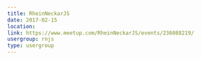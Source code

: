 ```yaml
---
title: RheinNeckarJS
date: 2017-02-15
location: 
link: https://www.meetup.com/RheinNeckarJS/events/236088219/
usergroup: rnjs
type: usergroup
---
```

